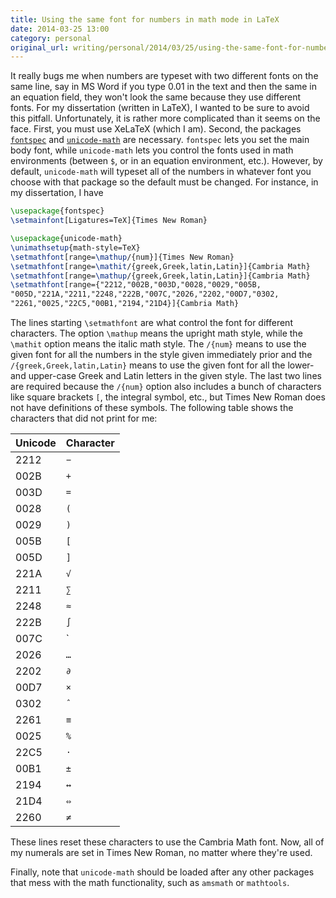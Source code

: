 ```yaml
---
title: Using the same font for numbers in math mode in LaTeX
date: 2014-03-25 13:00
category: personal
original_url: writing/personal/2014/03/25/using-the-same-font-for-numbers-in-math-mode-in-latex/index.html
---
```


It really bugs me when numbers are typeset with two different fonts on the same
line, say in MS Word if you type 0.01 in the text and then the same in an
equation field, they won't look the same because they use different fonts. For
my dissertation (written in LaTeX), I wanted to be sure to avoid this pitfall.
Unfortunately, it is rather more complicated than it seems on the face. First,
you must use XeLaTeX (which I am). Second, the packages [`fontspec`][1] and
[`unicode-math`][2] are necessary. `fontspec` lets you set the main body font,
while `unicode-math` lets you control the fonts used in math environments
(between `$`, or in an equation environment, etc.). However, by default,
`unicode-math` will typeset all of the numbers in whatever font you choose with
that package so the default must be changed. <!--more--> For instance, in  my
dissertation, I have

```latex
\usepackage{fontspec}
\setmainfont[Ligatures=TeX]{Times New Roman}

\usepackage{unicode-math}
\unimathsetup{math-style=TeX}
\setmathfont[range=\mathup/{num}]{Times New Roman}
\setmathfont[range=\mathit/{greek,Greek,latin,Latin}]{Cambria Math}
\setmathfont[range=\mathup/{greek,Greek,latin,Latin}]{Cambria Math}
\setmathfont[range={"2212,"002B,"003D,"0028,"0029,"005B,
"005D,"221A,"2211,"2248,"222B,"007C,"2026,"2202,"00D7,"0302,
"2261,"0025,"22C5,"00B1,"2194,"21D4}]{Cambria Math}
```

The lines starting `\setmathfont` are what control the font for different
characters. The option `\mathup` means the upright math style, while the
`\mathit` option means the italic math style. The `/{num}` means to use the
given font for all the numbers in the style given immediately prior and the
`/{greek,Greek,latin,Latin}` means to use the given font for all the lower- and
upper-case Greek and Latin letters in the given style. The last two lines are
required because the `/{num}` option also includes a bunch of characters like
square brackets `[`, the integral symbol, etc., but Times New Roman does not
have definitions of these symbols. The following table shows the characters that
did not print for me:

 Unicode  |  Character
--------- | -----------
  2212    |     `−`
  002B    |     `+`
  003D    |     `=`
  0028    |     `(`
  0029    |     `)`
  005B    |     `[`
  005D    |     `]`
  221A    |     `√`
  2211    |     `∑`
  2248    |     `≈`
  222B    |     `∫`
  007C    |     `|`
  2026    |     `…`
  2202    |     `∂`
  00D7    |     `×`
  0302    |     `̂`
  2261    |     `≡`
  0025    |     `%`
  22C5    |     `⋅`
  00B1    |     `±`
  2194    |     `↔`
  21D4    |     `⇔`
  2260    |     `≠`

These lines reset these characters to use the Cambria Math font. Now, all of my
numerals are set in Times New Roman, no matter where they're used.

Finally, note that `unicode-math` should be loaded after any other packages that
mess with the math functionality, such as `amsmath` or `mathtools`.

[1]: http://ctan.org/pkg/fontspec
[2]: http://ctan.org/pkg/unicode-math
